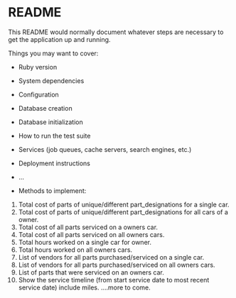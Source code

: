 # README

This README would normally document whatever steps are necessary to get the
application up and running.

Things you may want to cover:

* Ruby version

* System dependencies

* Configuration

* Database creation

* Database initialization

* How to run the test suite

* Services (job queues, cache servers, search engines, etc.)

* Deployment instructions

* ...

* Methods to implement:
1. Total cost of parts of unique/different part_designations for a single car.
2. Total cost of parts of unique/different part_designations for all cars of a owner.
3. Total cost of all parts serviced on a owners car.
4. Total cost of all parts serviced on all owners cars.
5. Total hours worked on a single car for owner.
6. Total hours worked on all owners cars.
7. List of vendors for all parts purchased/serviced on a single car.
8. List of vendors for all parts purchased/serviced on all owners cars.
9. List of parts that were serviced on an owners car.
10. Show the service timeline (from start service date to most recent service date) include miles.
....more to come.
